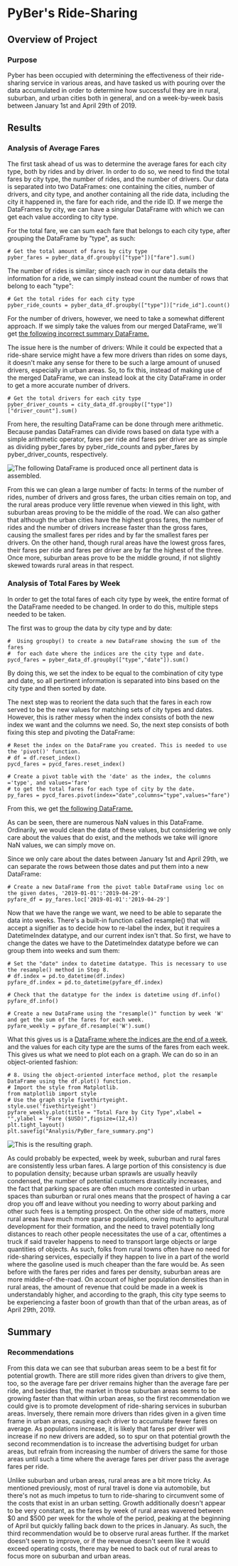 # PyBer's Ride-Sharing

## Overview of Project

### Purpose

Pyber has been occupied with determining the effectiveness of their ride-sharing service in various areas, and have tasked us with pouring over the data accumulated in order to determine how successful they are in rural, suburban, and urban cities both in general, and on a week-by-week basis between January 1st and April 29th of 2019.

## Results

### Analysis of Average Fares

The first task ahead of us was to determine the average fares for each city type, both by rides and by driver. In order to do so, we need to find the total fares by city type, the number of rides, and the number of drivers. Our data is separated into two DataFrames: one containing the cities, number of drivers, and city type, and another containing all the ride data, including the city it happened in, the fare for each ride, and the ride ID. If we merge the DataFrames by city, we can have a singular DataFrame with which we can get each value according to city type.

For the total fare, we can sum each fare that belongs to each city type, after grouping the DataFrame by "type", as such:
```
# Get the total amount of fares by city type
pyber_fares = pyber_data_df.groupby(["type"])["fare"].sum()
```

The number of rides is similar; since each row in our data details the information for a ride, we can simply instead count the number of rows that belong to each "type":
```
# Get the total rides for each city type
pyber_ride_counts = pyber_data_df.groupby(["type"])["ride_id"].count()
```

For the number of drivers, however, we need to take a somewhat different approach. If we simply take the values from our merged DataFrame, we'll get [the following incorrect summary DataFrame.](https://github.com/SirNancyTheNegative/PyBer_Analysis/tree/main/Analysis/PyBer_Ave_summary.png)

The issue here is the number of drivers: While it could be expected that a ride-share service might have a few more drivers than rides on some days, it doesn't make any sense for there to be such a large amount of unused drivers, especially in urban areas. So, to fix this, instead of making use of the merged DataFrame, we can instead look at the city DataFrame in order to get a more accurate number of drivers.
```
# Get the total drivers for each city type
pyber_driver_counts = city_data_df.groupby(["type"])["driver_count"].sum()
```

From here, the resulting DataFrame can be done through mere arithmetic. Because pandas DataFrames can divide rows based on data type with a simple arithmetic operator, fares per ride and fares per driver are as simple as dividing pyber_fares by pyber_ride_counts and pyber_fares by pyber_driver_counts, respectively.

![The following DataFrame is produced once all pertinent data is assembled.](https://github.com/SirNancyTheNegative/PyBer_Analysis/tree/main/Analysis/PyBer_RealAve_summary.png)

From this we can glean a large number of facts: In terms of the number of rides, number of drivers and gross fares, the urban cities remain on top, and the rural areas produce very little revenue when viewed in this light, with suburban areas proving to be the middle of the road. We can also gather that although the urban cities have the highest gross fares, the number of rides and the number of drivers increase faster than the gross fares, causing the smallest fares per rides and by far the smallest fares per drivers. On the other hand, though rural areas have the lowest gross fares, their fares per ride and fares per driver are by far the highest of the three. Once more, suburban areas prove to be the middle ground, if not slightly skewed towards rural areas in that respect.

### Analysis of Total Fares by Week

In order to get the total fares of each city type by week, the entire format of the DataFrame needed to be changed. In order to do this, multiple steps needed to be taken.

The first was to group the data by city type and by date:
```
#  Using groupby() to create a new DataFrame showing the sum of the fares 
#  for each date where the indices are the city type and date.
pycd_fares = pyber_data_df.groupby(["type","date"]).sum()
```

By doing this, we set the index to be equal to the combination of city type and date, so all pertinent information is separated into bins based on the city type and then sorted by date.

The next step was to reorient the data such that the fares in each row served to be the new values for matching sets of city types and dates. However, this is rather messy when the index consists of both the new index we want and the columns we need. So, the next step consists of both fixing this step and pivoting the DataFrame:
```
# Reset the index on the DataFrame you created. This is needed to use the 'pivot()' function.
# df = df.reset_index()
pycd_fares = pycd_fares.reset_index()

# Create a pivot table with the 'date' as the index, the columns ='type', and values='fare' 
# to get the total fares for each type of city by the date. 
py_fares = pycd_fares.pivot(index="date",columns="type",values="fare")
```

From this, we get [the following DataFrame.](https://github.com/SirNancyTheNegative/PyBer_Analysis/tree/main/Analysis/PyBer_Weekly_Pivot.png) 

As can be seen, there are numerous NaN values in this DataFrame. Ordinarily, we would clean the data of these values, but considering we only care about the values that do exist, and the methods we take will ignore NaN values, we can simply move on.

Since we only care about the dates between January 1st and April 29th, we can separate the rows between those dates and put them into a new DataFrame:
```
# Create a new DataFrame from the pivot table DataFrame using loc on the given dates, '2019-01-01':'2019-04-29'.
pyfare_df = py_fares.loc['2019-01-01':'2019-04-29']
```

Now that we have the range we want, we need to be able to separate the data into weeks. There's a built-in function called resample() that will accept a signifier as to decide how to re-label the index, but it requires a DatetimeIndex datatype, and our current index isn't that. So first, we have to change the dates we have to the DatetimeIndex datatype before we can group them into weeks and sum them:
```
# Set the "date" index to datetime datatype. This is necessary to use the resample() method in Step 8.
# df.index = pd.to_datetime(df.index)
pyfare_df.index = pd.to_datetime(pyfare_df.index)

# Check that the datatype for the index is datetime using df.info()
pyfare_df.info()

# Create a new DataFrame using the "resample()" function by week 'W' and get the sum of the fares for each week.
pyfare_weekly = pyfare_df.resample('W').sum()
```

What this gives us is a [DataFrame where the indices are the end of a week](https://github.com/SirNancyTheNegative/PyBer_Analysis/tree/main/Analysis/PyBer_Resampled.png), and the values for each city type are the sums of the fares from each week. This gives us what we need to plot each on a graph. We can do so in an object-oriented fashion:
```
# 8. Using the object-oriented interface method, plot the resample DataFrame using the df.plot() function. 
# Import the style from Matplotlib.
from matplotlib import style
# Use the graph style fivethirtyeight.
style.use('fivethirtyeight')
pyfare_weekly.plot(title = "Total Fare by City Type",xlabel = "",ylabel = "Fare ($USD)",figsize=(12,4))
plt.tight_layout()
plt.savefig("Analysis/PyBer_fare_summary.png")
```

![This is the resulting graph.](https://github.com/SirNancyTheNegative/PyBer_Analysis/tree/main/Analysis/PyBer_fare_summary.png)

As could probably be expected, week by week, suburban and rural fares are consistently less urban fares. A large portion of this consistency is due to population density; because urban sprawls are usually heavily condensed, the number of potential customers drastically increases, and the fact that parking spaces are often much more contested in urban spaces than suburban or rural ones means that the prospect of having a car drop you off and leave without you needing to worry about parking and other such fees is a tempting prospect. On the other side of matters, more rural areas have much more sparse populations, owing much to agricultural development for their formation, and the need to travel potentially long distances to reach other people necessitates the use of a car, oftentimes a truck if said traveler happens to need to transport large objects or large quantities of objects. As such, folks from rural towns often have no need for ride-sharing services, especially if they happen to live in a part of the world where the gasoline used is much cheaper than the fare would be. As seen before with the fares per rides and fares per density, suburban areas are more middle-of-the-road. On account of higher population densities than in rural areas, the amount of revenue that could be made in a week is understandably higher, and according to the graph, this city type seems to be experiencing a faster boon of growth than that of the urban areas, as of April 29th, 2019.

## Summary

### Recommendations

From this data we can see that suburban areas seem to be a best fit for potential growth. There are still more rides given than drivers to give them, too, so the average fare per driver remains higher than the average fare per ride, and besides that, the market in those suburban areas seems to be growing faster than that within urban areas, so the first recommendation we could give is to promote development of ride-sharing services in suburban areas. Inversely, there remain more drivers than rides given in a given time frame in urban areas, causing each driver to accumulate fewer fares on average. As populations increase, it is likely that fares per driver will increase if no new drivers are added, so to spur on that potential growth the second recommendation is to increase the advertising budget for urban areas, but refrain from increasing the number of drivers the same for those areas until such a time where the average fares per driver pass the average fares per ride.

Unlike suburban and urban areas, rural areas are a bit more tricky. As mentioned previously, most of rural travel is done via automobile, but there's not as much impetus to turn to ride-sharing to circumvent some of the costs that exist in an urban setting. Growth additionally doesn't appear to be very constant, as the fares by week of rural areas wavered between $0 and $500 per week for the whole of the period, peaking at the beginning of April but quickly falling back down to the prices in January. As such, the third recommendation would be to observe rural areas further. If the market doesn't seem to improve, or if the revenue doesn't seem like it would exceed operating costs, there may be need to back out of rural areas to focus more on suburban and urban areas.
